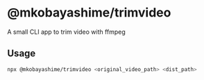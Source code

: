# @mkobayashime/trimvideo

A small CLI app to trim video with ffmpeg

## Usage

```bash
npx @mkobayashime/trimvideo <original_video_path> <dist_path>
```
